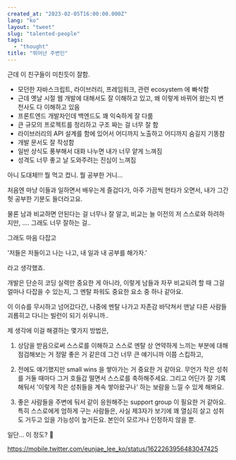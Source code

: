 ```yaml
---
created_at: "2023-02-05T16:00:00.000Z"
lang: "ko"
layout: "tweet"
slug: "talented-people"
tags: 
  - "thought"
title: "뛰어난 주변인"
---
```


근데 이 친구들이 미친듯이 잘함.

- 모던한 자바스크립트, 라이브러리, 프레임워크, 관련 ecosystem 에 빠삭함
- 근데 옛날 시절 웹 개발에 대해서도 잘 이해하고 있고, 왜 이렇게 바뀌어 왔는지 변천사도 다 이해하고 있음
- 프론트엔드 개발자인데 백엔드도 꽤 익숙하게 잘 다룸
- 큰 규모의 프로젝트를 정리하고 구조 짜는 걸 너무 잘 함
- 라이브러리의 API 설계를 함에 있어서 어디까지 노출하고 어디까지 숨길지 기똥참
- 개발 문서도 잘 작성함
- 일반 상식도 풍부해서 대화 나누면 내가 너무 얕게 느껴짐
- 성격도 너무 좋고 날 도와주려는 진심이 느껴짐

아니 도대체!!! 뭘 먹고 컸니. 뭘 공부한 거니...

처음엔 마냥 이들과 일하면서 배우는게 즐겁다가, 아주 가끔씩 현타가 오면서, 내가 그간 헛 공부한 기분도 들더라고요.

물론 남과 비교하면 안된다는 걸 너무나 잘 알고, 비교는 늘 이전의 저 스스로와 하려하지만, .... 그래도 너무 잘하는 걸..

그래도 마음 다잡고

'저들은 저들이고 나는 나고, 내 일과 내 공부를 해가자.'

라고 생각했죠.

개발은 단순히 코딩 실력만 중요한 게 아니라, 이렇게 남들과 자꾸 비교되려 할 때 그걸 얼마나 다잡을 수 있는지, 그 멘탈 파워도 중요한 요소 중 하나 같아요.

이 이슈를 무시하고 넘어갔다간, 나중에 멘탈 나가고 자존감 바닥쳐서 맨날 다른 사람들 괴롭히고 다니는 빌런이 되기 쉬우니까..

제 생각에 이걸 해결하는 몇가지 방법은,

1. 상담을 받음으로써 스스로를 이해하고 스스로 멘탈 상 연약하게 느끼는 부분에 대해 점검해보는 거 정말 좋은 거 같은데
그건 너무 큰 얘기니까 이쯤 스킵하고,

2. 전에도 얘기했지만 small wins 을 쌓아가는 거 중요한 거 같아요. 무언가 작은 성취를 거둘 때마다 그거 호들갑 떨면서 스스로를 축하해주세요. 그리고 어딘가 잘 기록해둬서 '이렇게 작은 성취들을 계속 쌓아왔구나' 하는 보람을 느낄 수 있게 해봐요.

3. 좋은 사람들을 주변에 둬서 같이 응원해주는 support group 이 필요한 거 같아요. 특히 스스로에게 엄하게 구는 사람들은, 사실 제3자가 보기에 꽤 열심히 살고 성취도 거두고 있을 가능성이 높거든요. 본인이 모르거나 인정하지 않을 뿐.

일단... 이 정도? 🤔

https://mobile.twitter.com/eunjae_lee_ko/status/1622263956483047425